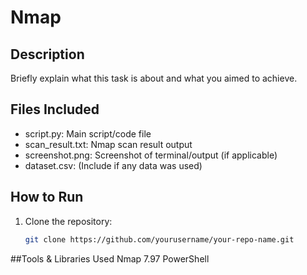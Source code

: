 # Nmap

## Description
Briefly explain what this task is about and what you aimed to achieve.

## Files Included
- script.py: Main script/code file
- scan_result.txt: Nmap scan result output
- screenshot.png: Screenshot of terminal/output (if applicable)
- dataset.csv: (Include if any data was used)

## How to Run
1. Clone the repository:
   ```bash
   git clone https://github.com/yourusername/your-repo-name.git

##Tools & Libraries Used
  Nmap 7.97
  PowerShell
